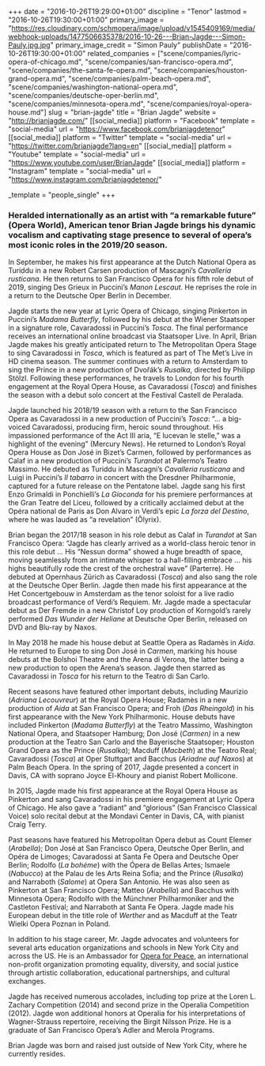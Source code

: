 +++
date = "2016-10-26T19:29:00+01:00"
discipline = "Tenor"
lastmod = "2016-10-26T19:30:00+01:00"
primary_image = "https://res.cloudinary.com/schmopera/image/upload/v1545409169/media/webhook-uploads/1477506635378/2016-10-26---Brian-Jagde---Simon-Pauly.jpg.jpg"
primary_image_credit = "Simon Pauly"
publishDate = "2016-10-26T19:30:00+01:00"
related_companies = ["scene/companies/lyric-opera-of-chicago.md", "scene/companies/san-francisco-opera.md", "scene/companies/the-santa-fe-opera.md", "scene/companies/houston-grand-opera.md", "scene/companies/palm-beach-opera.md", "scene/companies/washington-national-opera.md", "scene/companies/deutsche-oper-berlin.md", "scene/companies/minnesota-opera.md", "scene/companies/royal-opera-house.md"]
slug = "brian-jagde"
title = "Brian Jagde"
website = "http://brianjagde.com/"
[[social_media]]
platform = "Facebook"
template = "social-media"
url = "https://www.facebook.com/brianjagdetenor"
[[social_media]]
platform = "Twitter"
template = "social-media"
url = "https://twitter.com/brianjagde?lang=en"
[[social_media]]
platform = "Youtube"
template = "social-media"
url = "https://www.youtube.com/user/BrianJagde"
[[social_media]]
platform = "Instagram"
template = "social-media"
url = "https://www.instagram.com/brianjagdetenor/"

_template = "people_single"
+++
### Heralded internationally as an artist with “a remarkable future” (Opera World), American tenor Brian Jagde brings his dynamic vocalism and captivating stage presence to several of opera’s most iconic roles in the 2019/20 season.

In September, he makes his first appearance at the Dutch National Opera as Turiddu in a new Robert Carsen production of Mascagni’s _Cavalleria rusticana_. He then returns to San Francisco Opera for his fifth role debut of 2019, singing Des Grieux in Puccini’s _Manon Lescaut_. He reprises the role in a return to the Deutsche Oper Berlin in December.

Jagde starts the new year at Lyric Opera of Chicago, singing Pinkerton in Puccini’s _Madama Butterfly_, followed by his debut at the Wiener Staatsoper in a signature role, Cavaradossi in Puccini’s _Tosca_. The final performance receives an international online broadcast via Staatsoper Live. In April, Brian Jagde makes his greatly anticipated return to The Metropolitan Opera Stage to sing Cavaradossi in _Tosca_, which is featured as part of The Met’s Live in HD cinema season. The summer continues with a return to Amsterdam to sing the Prince in a new production of Dvořák’s _Rusalka_, directed by Philipp Stölzl. Following these performances, he travels to London for his fourth engagement at the Royal Opera House, as Cavaradossi (_Tosca_) and finishes the season with a debut solo concert at the Festival Castell de Peralada.

Jagde launched his 2018/19 season with a return to the San Francisco Opera as Cavaradossi in a new production of Puccini’s _Tosca_: “… a big-voiced Cavaradossi, producing firm, heroic sound throughout. His impassioned performance of the Act III aria, “E lucevan le stelle,” was a highlight of the evening” (Mercury News). He returned to London’s Royal Opera House as Don José in Bizet’s Carmen, followed by performances as Calaf in a new production of Puccini’s _Turandot_ at Palermo’s Teatro Massimo. He debuted as Turiddu in Mascagni’s _Cavalleria rusticana_ and Luigi in Puccini’s _Il tabarro_ in concert with the Dresdner Philharmonie, captured for a future release on the Pentatone label. Jagde sang his first Enzo Grimaldi in Ponchielli’s _La Gioconda_ for his premiere performances at the Gran Teatre del Liceu, followed by a critically acclaimed debut at the Opéra national de Paris as Don Alvaro in Verdi’s epic _La forza del Destino_, where he was lauded as “a revelation” (Ôlyrix).

Brian began the 2017/18 season in his role debut as Calaf in _Turandot_ at San Francisco Opera: “Jagde has clearly arrived as a world-class heroic tenor in this role debut … His “Nessun dorma” showed a huge breadth of space, moving seamlessly from an intimate whisper to a hall-filling embrace … his highs beautifully rode the crest of the orchestral wave” (Parterre). He debuted at Opernhaus Zürich as Cavaradossi (_Tosca_) and also sang the role at the Deutsche Oper Berlin. Jagde then made his first appearance at the Het Concertgebouw in Amsterdam as the tenor soloist for a live radio broadcast performance of Verdi’s Requiem. Mr. Jagde made a spectacular debut as Der Fremde in a new Christof Loy production of Korngold’s rarely performed _Das Wunder der Heliane_ at Deutsche Oper Berlin, released on DVD and Blu-ray by Naxos.

In May 2018 he made his house debut at Seattle Opera as Radamès in _Aida_. He returned to Europe to sing Don José in _Carmen_, marking his house debuts at the Bolshoi Theatre and the Arena di Verona, the latter being a new production to open the Arena’s season. Jagde then starred as Cavaradossi in _Tosca_ for his return to the Teatro di San Carlo.

Recent seasons have featured other important debuts, including Maurizio (_Adriana Lecouvreur_) at the Royal Opera House; Radamès in a new production of _Aida_ at San Francisco Opera; and Froh (_Das Rheingold_) in his first appearance with the New York Philharmonic. House debuts have included Pinkerton (_Madama_ _Butterfly_) at the Teatro Massimo, Washington National Opera, and Staatsoper Hamburg; Don José (_Carmen)_ in a new production at the Teatro San Carlo and the Bayerische Staatsoper; Houston Grand Opera as the Prince (_Rusalka_); Macduff (_Macbeth_) at the Teatro Real; Cavaradossi (_Tosca_) at Oper Stuttgart and Bacchus (_Ariadne auf Naxos_) at Palm Beach Opera. In the spring of 2017, Jagde presented a concert in Davis, CA with soprano Joyce El-Khoury and pianist Robert Mollicone.

In 2015, Jagde made his first appearance at the Royal Opera House as Pinkerton and sang Cavaradossi in his premiere engagement at Lyric Opera of Chicago. He also gave a “radiant” and “glorious” (San Francisco Classical Voice) solo recital debut at the Mondavi Center in Davis, CA, with pianist Craig Terry.

Past seasons have featured his Metropolitan Opera debut as Count Elemer (_Arabella_); Don José at San Francisco Opera, Deutsche Oper Berlin, and Opéra de Limoges; Cavaradossi at Santa Fe Opera and Deutsche Oper Berlin; Rodolfo (_La bohéme_) with the Ópera de Bellas Artes; Ismaele (_Nabucco_) at the Palau de les Arts Reina Sofia; and the Prince (_Rusalka_) and Narraboth (_Salome_) at Opera San Antonio. He was also seen as Pinkerton at San Francisco Opera; Matteo (_Arabella_) and Bacchus with Minnesota Opera; Rodolfo with the Münchner Philharmoniker and the Castleton Festival; and Narraboth at Santa Fe Opera. Jagde made his European debut in the title role of _Werther_ and as Macduff at the Teatr Wielki Opera Poznan in Poland.

In addition to his stage career, Mr. Jagde advocates and volunteers for several arts education organizations and schools in New York City and across the US. He is an Ambassador for [Opera for Peace](https://operaforpeace.org/), an international non-profit organization promoting equality, diversity, and social justice through artistic collaboration, educational partnerships, and cultural exchanges.

Jagde has received numerous accolades, including top prize at the Loren L. Zachary Competition (2014) and second prize in the Operalia Competition (2012). Jagde won additional honors at Operalia for his interpretations of Wagner-Strauss repertoire, receiving the Birgit Nilsson Prize. He is a graduate of San Francisco Opera’s Adler and Merola Programs.

Brian Jagde was born and raised just outside of New York City, where he currently resides.